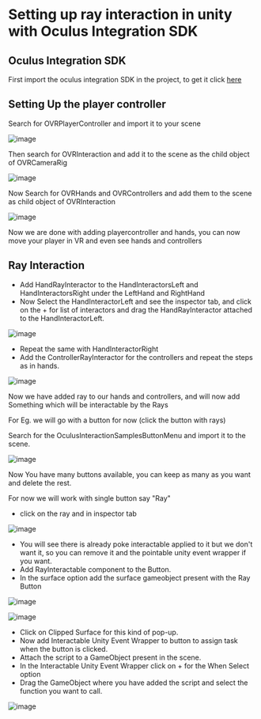 # Setting up ray interaction in unity with Oculus Integration SDK

## Oculus Integration SDK
First import the oculus integration SDK in the project, to get it click [here](https://assetstore.unity.com/packages/tools/integration/oculus-integration-deprecated-82022)

## Setting Up the player controller
Search for OVRPlayerController and import it to your scene

![image](https://github.com/DamanAhuja/Docs/assets/142963733/a154757d-0256-44c2-bbad-eac78a677775)

Then search for OVRInteraction and add it to the scene as the child object of OVRCameraRig

![image](https://github.com/DamanAhuja/Docs/assets/142963733/42e2cb64-fddc-4233-9c87-e21a87339e27)

Now Search for OVRHands and OVRControllers and add them to the scene as child object of OVRInteraction

![image](https://github.com/DamanAhuja/Docs/assets/142963733/9754c112-6608-4fbc-8d5b-dc38cbc528bf)

Now we are done with adding playercontroller and hands, you can now move your player in VR and even see hands and controllers

## Ray Interaction

- Add HandRayInteractor to the HandInteractorsLeft and HandInteractorsRight under the LeftHand and RightHand
- Now Select the HandInteractorLeft and see the inspector tab, and click on the + for list of interactors and drag the HandRayInteractor attached to the HandInteractorLeft.

![image](https://github.com/DamanAhuja/Docs/assets/142963733/dbe47257-1420-42f8-bb17-dffb273bb267)

- Repeat the same with HandInteractorRight
- Add the ControllerRayInteractor for the controllers and repeat the steps as in hands.

![image](https://github.com/DamanAhuja/Docs/assets/142963733/c4ef03a7-a812-4e1b-bff5-2297a132a06e)

Now we have added ray to our hands and controllers, and will now add Something which will be interactable by the Rays

For Eg. we will go with a button for now (click the button with rays)

Search for the OculusInteractionSamplesButtonMenu and import it to the scene.

![image](https://github.com/DamanAhuja/Docs/assets/142963733/3f36bf79-05e5-4856-ad82-567147f2088b)

Now You have many buttons available, you can keep as many as you want and delete the rest.

For now we will work with single button say "Ray"
- click on the ray and in inspector tab

![image](https://github.com/DamanAhuja/Docs/assets/142963733/075cfcec-b905-4892-a536-2f4cfb73c533)

- You will see there is already poke interactable applied to it but we don't want it, so you can remove it and the pointable unity event wrapper if you want.
- Add RayInteractable component to the Button.
- In the surface option add the surface gameobject present with the Ray Button

![image](https://github.com/DamanAhuja/Docs/assets/142963733/d4234ff9-f247-4ac2-a6f7-4ba1584019d6)

![image](https://github.com/DamanAhuja/Docs/assets/142963733/410aedc4-e556-4eab-ba71-24aac58ce09e)

- Click on Clipped Surface for this kind of pop-up.
- Now add Interactable Unity Event Wrapper to button to assign task when the button is clicked.
- Attach the script to a GameObject present in the scene.
- In the Interactable Unity Event Wrapper click on + for the When Select option
- Drag the GameObject where you have added the script and select the function you want to call.

![image](https://github.com/DamanAhuja/Docs/assets/142963733/1366f871-5499-4012-8984-1b7b1d72ccf7)
